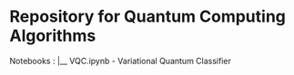 # Repository for Quantum Computing Algorithms

Notebooks : 
|__ VQC.ipynb - Variational Quantum Classifier 